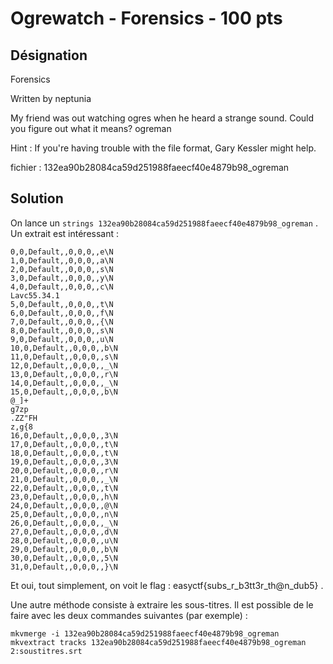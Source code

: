 # Ogrewatch - Forensics - 100 pts

## Désignation

Forensics

Written by neptunia

My friend was out watching ogres when he heard a strange sound. Could you figure out what it means? ogreman

Hint : If you're having trouble with the file format, Gary Kessler might help.

fichier : 132ea90b28084ca59d251988faeecf40e4879b98_ogreman

## Solution

On lance un `strings 132ea90b28084ca59d251988faeecf40e4879b98_ogreman` .  
Un extrait est intéressant :

    0,0,Default,,0,0,0,,e\N
    1,0,Default,,0,0,0,,a\N
    2,0,Default,,0,0,0,,s\N
    3,0,Default,,0,0,0,,y\N
    4,0,Default,,0,0,0,,c\N
    Lavc55.34.1
    5,0,Default,,0,0,0,,t\N
    6,0,Default,,0,0,0,,f\N
    7,0,Default,,0,0,0,,{\N
    8,0,Default,,0,0,0,,s\N
    9,0,Default,,0,0,0,,u\N
    10,0,Default,,0,0,0,,b\N
    11,0,Default,,0,0,0,,s\N
    12,0,Default,,0,0,0,,_\N
    13,0,Default,,0,0,0,,r\N
    14,0,Default,,0,0,0,,_\N
    15,0,Default,,0,0,0,,b\N
    @_]+
    g7zp
    .ZZ"FH
    z,g{8
    16,0,Default,,0,0,0,,3\N
    17,0,Default,,0,0,0,,t\N
    18,0,Default,,0,0,0,,t\N
    19,0,Default,,0,0,0,,3\N
    20,0,Default,,0,0,0,,r\N
    21,0,Default,,0,0,0,,_\N
    22,0,Default,,0,0,0,,t\N
    23,0,Default,,0,0,0,,h\N
    24,0,Default,,0,0,0,,@\N
    25,0,Default,,0,0,0,,n\N
    26,0,Default,,0,0,0,,_\N
    27,0,Default,,0,0,0,,d\N
    28,0,Default,,0,0,0,,u\N
    29,0,Default,,0,0,0,,b\N
    30,0,Default,,0,0,0,,5\N
    31,0,Default,,0,0,0,,}\N

Et oui, tout simplement, on voit le flag : easyctf{subs_r_b3tt3r_th@n_dub5} .  

Une autre méthode consiste à extraire les sous-titres.
Il est possible de le faire avec les deux commandes suivantes (par exemple) :

    mkvmerge -i 132ea90b28084ca59d251988faeecf40e4879b98_ogreman
    mkvextract tracks 132ea90b28084ca59d251988faeecf40e4879b98_ogreman 2:soustitres.srt
